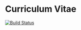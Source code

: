 # Curriculum Vitae

[![Build Status](https://travis-ci.org/dossaj/cv-docs.svg?branch=master)](https://travis-ci.org/dossaj/cv-docs)
